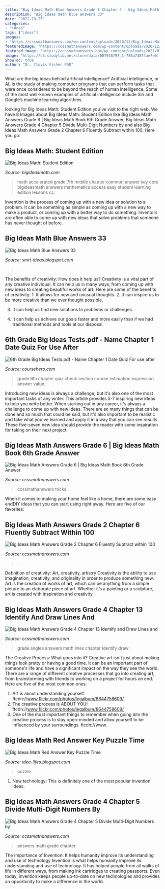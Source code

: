 ```yaml
---
title: "Big Ideas Math Blue Answers Grade 8 Chapter 4 - Big Ideas Math Red Answer Key Puzzle Time"
description: "Big ideas math blue answers 33"
date: "2022-10-25"
categories:
- "ideas"
tags: ["ideas"]
images:
- "https://ccssmathanswers.com/wp-content/uploads/2020/12/Big-Ideas-Math-Answers-Grade-6.png"
featuredImage: "https://ccssmathanswers.com/wp-content/uploads/2020/12/Big-Ideas-Math-Answers-Grade-4-Chapter-5-2.jpg"
featured_image: "https://ccssmathanswers.com/wp-content/uploads/2021/01/Big-Ideas-Math-Book-2nd-Grade-Answer-Key-Chapter-6-Fluently-Subtract-100-Lesson-6.2-Use-Models-–to-Subtract-One-Digit-Number-from-Two-Digit-numbers-Show-Grow-Question-5.jpg"
image: "https://s3.studylib.net/store/data/007946797_1-788a73874ae7e6ff25d43f4ce4f60e6e-300x300.png"
ShowToc: true
author: "Dr. Clovis Fisher PhD"
---
```



What are the big ideas behind artificial intelligence?
Artificial intelligence, or AI, is the study of making computer programs that can perform tasks that were once considered to be beyond the reach of human intelligence. Some of the most well-known examples of artificial intelligence include Siri and Google’s machine learning algorithms.

	

		
looking for Big Ideas Math: Student Edition you've visit to the right web. We have 8 Images about Big Ideas Math: Student Edition like Big Ideas Math Answers Grade 6 | Big Ideas Math Book 6th Grade Answer, Big Ideas Math Answers Grade 4 Chapter 5 Divide Multi-Digit Numbers by and also Big Ideas Math Answers Grade 2 Chapter 6 Fluently Subtract within 100. Here you go:
		
    
## Big Ideas Math: Student Edition

<img loading=lazy src="https://www.bigideasmath.com/uploads/images/home/cc_cover_images/cc_cvr_red_adv_pe.png" onerror="this.onerror=null;this.src='https://tse2.mm.bing.net/th?id=OIP.McEBeT7U4K68VfXfSK7nMgAAAA&amp;pid=15.1';" alt="Big Ideas Math: Student Edition">

_Source: bigideasmath.com_

>math accelerated grade 7th middle chapter common answer key core bigideasmath answers mathematics access easy student learning edition lessons cc. 

	

Invention is the process of coming up with a new idea or solution to a problem. It can be something as simple as coming up with a new way to make a product, or coming up with a better way to do something. Inventors are often able to come up with new ideas that solve problems that someone has never thought of before.

    
## Big Ideas Math Blue Answers 33

<img loading=lazy src="https://s1.studyres.com/store/data/012959547_1-d18c097a2626d7eb07027dec2f8686dc.png" onerror="this.onerror=null;this.src='https://tse2.mm.bing.net/th?id=OIP.I0C_GPhILofNnSPuNO_VsQHaKM&amp;pid=15.1';" alt="Big Ideas Math Blue Answers 33">

_Source: smrt-ideas.blogspot.com_

>. 

	

The benefits of creativity: How does it help us?
Creativity is a vital part of any creative individual. It can help us in many ways, from coming up with new ideas to creating beautiful works of art. Here are some of the benefits of creativity: 1. It allows for new and unusual thoughts.
2. It can inspire us to be more creative than we ever thought possible.

3. It can help us find new solutions to problems or challenges.

4. It can help us achieve our goals faster and more easily than if we had traditional methods and tools at our disposal.

    
## 6th Grade Big Ideas Tests.pdf - Name Chapter 1 Date Quiz For Use After

<img loading=lazy src="https://www.coursehero.com/thumb/bb/f4/bbf463512d4e534bc6e01b10ea844706d94402d4_180.jpg" onerror="this.onerror=null;this.src='https://tse4.mm.bing.net/th?id=OIP.UG2u5HTwF_IRp6YWJeEHIQAAAA&amp;pid=15.1';" alt="6th Grade Big Ideas Tests.pdf - Name Chapter 1 Date Quiz For use after">

_Source: coursehero.com_

>grade 6th chapter quiz check section course estimation expression answer value. 

	

Introducing new ideas is always a challenge, but it's also one of the most important tasks of any writer. This article provides 5-7 inspiring new ideas to help you write better.
When starting out in any career, it's always a challenge to come up with new ideas. There are so many things that can be done and so much that could be said, but it's also important to be realistic and take what you've learned and apply it in a way that you can see results. These five-seven new idea should provide the reader with some inspiration for taking on their next project.

    
## Big Ideas Math Answers Grade 6 | Big Ideas Math Book 6th Grade Answer

<img loading=lazy src="https://ccssmathanswers.com/wp-content/uploads/2020/12/Big-Ideas-Math-Answers-Grade-6.png" onerror="this.onerror=null;this.src='https://tse3.mm.bing.net/th?id=OIP.BWJ1fINx69TV1sQI8f8gXAHaEK&amp;pid=15.1';" alt="Big Ideas Math Answers Grade 6 | Big Ideas Math Book 6th Grade Answer">

_Source: ccssmathanswers.com_

>ccssmathanswers tricks. 

	

When it comes to making your home feel like a home, there are some easy andDIY ideas that you can start using right away. Here are five of our favorites: 

    
## Big Ideas Math Answers Grade 2 Chapter 6 Fluently Subtract Within 100

<img loading=lazy src="https://ccssmathanswers.com/wp-content/uploads/2021/01/Big-Ideas-Math-Book-2nd-Grade-Answer-Key-Chapter-6-Fluently-Subtract-100-Lesson-6.2-Use-Models-–to-Subtract-One-Digit-Number-from-Two-Digit-numbers-Show-Grow-Question-5.jpg" onerror="this.onerror=null;this.src='https://tse3.mm.bing.net/th?id=OIP.8wiY4kjXLe8wMbi5GLfR0wAAAA&amp;pid=15.1';" alt="Big Ideas Math Answers Grade 2 Chapter 6 Fluently Subtract within 100">

_Source: ccssmathanswers.com_

>. 

	

Definition of creativity: Art, creativity, artistry
Creativity is the ability to use imagination, creativity, and originality in order to produce something new. Art is the creation of works of art, which can be anything from a simple picture to an elaborate piece of art. Whether it’s a painting or a sculpture, art is created with inspiration and creativity.

    
## Big Ideas Math Answers Grade 4 Chapter 13 Identify And Draw Lines And

<img loading=lazy src="https://ccssmathanswers.com/wp-content/uploads/2020/12/Big-Ideas-Math-Answers-Grade-4-Chapter-13-Identify-and-Draw-Lines-and-Angles-48.png" onerror="this.onerror=null;this.src='https://tse3.mm.bing.net/th?id=OIP.B9Tkhjcxf_dxieX2_wgfUgHaEh&amp;pid=15.1';" alt="Big Ideas Math Answers Grade 4 Chapter 13 Identify and Draw Lines and">

_Source: ccssmathanswers.com_

>grade angles answers math lines chapter identify draw. 

	

The Creative Process: What goes into it?
Creative art isn't just about making things look pretty or having a good time. It can be an important part of someone's life and have a significant impact on the way they see the world. There are a range of different creative processes that go into creating art, from brainstorming with friends to working on a project for hours on end. Here are five of the most common ones: 
1) Art is about understanding yourself. ftcdn://www.flickr.com/photos/legalbum/8644758609/
2) The creative process is ABOUT YOU! ftcdn://www.flickr.com/photos/legalbum/8644758609/
3) One of the most important things to remember when going into the creative process is to stay open-minded and allow yourself to be influenced by your surroundings. ftcdn://www.

    
## Big Ideas Math Red Answer Key Puzzle Time

<img loading=lazy src="https://s3.studylib.net/store/data/007946797_1-788a73874ae7e6ff25d43f4ce4f60e6e-300x300.png" onerror="this.onerror=null;this.src='https://tse2.mm.bing.net/th?id=OIP.ZLk7jYnB5pjiSwGnnO6ipAAAAA&amp;pid=15.1';" alt="Big Ideas Math Red Answer Key Puzzle Time">

_Source: idea-lifes.blogspot.com_

>puzzle. 

	

1) New technology: This is definitely one of the most popular invention ideas.

    
## Big Ideas Math Answers Grade 4 Chapter 5 Divide Multi-Digit Numbers By

<img loading=lazy src="https://ccssmathanswers.com/wp-content/uploads/2020/12/Big-Ideas-Math-Answers-Grade-4-Chapter-5-2.jpg" onerror="this.onerror=null;this.src='https://tse2.mm.bing.net/th?id=OIP.MD65LpD2cyfhtY4r-fd4VAHaEu&amp;pid=15.1';" alt="Big Ideas Math Answers Grade 4 Chapter 5 Divide Multi-Digit Numbers by">

_Source: ccssmathanswers.com_

>answers math grade chapter. 

	

The Importance of Invention: It helps humanity improve its understanding and use of technology
Invention is what helps humanity improve its understanding and use of technology. It has helped people from all walks of life in different ways, from making ink cartridges to creating passports. Even today, invention keeps people up-to-date on new technologies and provides an opportunity to make a difference in the world.

